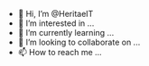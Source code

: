 - 👋 Hi, I’m @HeritaeIT
- 👀 I’m interested in ...
- 🌱 I’m currently learning ...
- 💞️ I’m looking to collaborate on ...
- 📫 How to reach me ...

<!---
HeritaeIT/HeritaeIT is a ✨ special ✨ repository because its `README.md` (this file) appears on your GitHub profile.
You can click the Preview link to take a look at your changes.
--->
